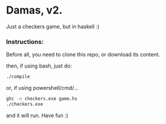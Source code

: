 # Damas, v2.
Just a checkers game, but in haskell :)

### Instructions:
Before all, you need to clone this repo, or download its content.

then, if using bash, just do:
```sh
./compile
```

or, if using powershell/cmd/...
```sh
ghc -o checkers.exe game.hs
./checkers.exe
```

and it will run. Have fun :)
